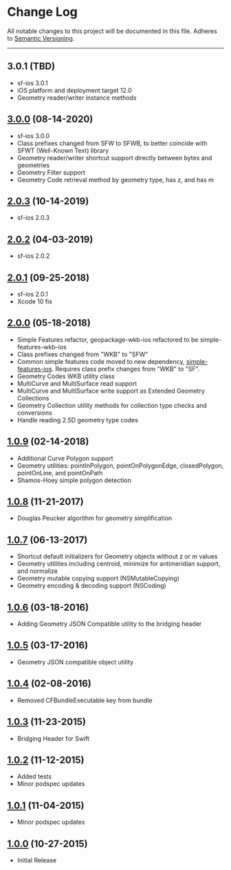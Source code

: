 # Change Log
All notable changes to this project will be documented in this file.
Adheres to [Semantic Versioning](http://semver.org/).

---

## 3.0.1 (TBD)

* sf-ios 3.0.1
* iOS platform and deployment target 12.0
* Geometry reader/writer instance methods

## [3.0.0](https://github.com/ngageoint/simple-features-wkb-ios/releases/tag/3.0.0) (08-14-2020)

* sf-ios 3.0.0
* Class prefixes changed from SFW to SFWB, to better coincide with SFWT (Well-Known Text) library
* Geometry reader/writer shortcut support directly between bytes and geometries
* Geometry Filter support
* Geometry Code retrieval method by geometry type, has z, and has m

## [2.0.3](https://github.com/ngageoint/simple-features-wkb-ios/releases/tag/2.0.3) (10-14-2019)

* sf-ios 2.0.3

## [2.0.2](https://github.com/ngageoint/simple-features-wkb-ios/releases/tag/2.0.2) (04-03-2019)

* sf-ios 2.0.2

## [2.0.1](https://github.com/ngageoint/simple-features-wkb-ios/releases/tag/2.0.1) (09-25-2018)

* sf-ios 2.0.1
* Xcode 10 fix

## [2.0.0](https://github.com/ngageoint/simple-features-wkb-ios/releases/tag/2.0.0) (05-18-2018)

* Simple Features refactor, geopackage-wkb-ios refactored to be simple-features-wkb-ios
* Class prefixes changed from "WKB" to "SFW"
* Common simple features code moved to new dependency, [simple-features-ios](https://github.com/ngageoint/simple-features-ios). Requires class prefix changes from "WKB" to "SF".
* Geometry Codes WKB utility class
* MultiCurve and MultiSurface read support
* MultiCurve and MultiSurface write support as Extended Geometry Collections
* Geometry Collection utility methods for collection type checks and conversions
* Handle reading 2.5D geometry type codes

## [1.0.9](https://github.com/ngageoint/geopackage-wkb-ios/releases/tag/1.0.9) (02-14-2018)

* Additional Curve Polygon support
* Geometry utilities: pointInPolygon, pointOnPolygonEdge, closedPolygon, pointOnLine, and pointOnPath
* Shamos-Hoey simple polygon detection

## [1.0.8](https://github.com/ngageoint/geopackage-wkb-ios/releases/tag/1.0.8) (11-21-2017)

* Douglas Peucker algorithm for geometry simplification

## [1.0.7](https://github.com/ngageoint/geopackage-wkb-ios/releases/tag/1.0.7) (06-13-2017)

* Shortcut default initializers for Geometry objects without z or m values
* Geometry utilities including centroid, minimize for antimeridian support, and normalize
* Geometry mutable copying support (NSMutableCopying)
* Geometry encoding & decoding support (NSCoding)

## [1.0.6](https://github.com/ngageoint/geopackage-wkb-ios/releases/tag/1.0.6)  (03-18-2016)

* Adding Geometry JSON Compatible utility to the bridging header

## [1.0.5](https://github.com/ngageoint/geopackage-wkb-ios/releases/tag/1.0.5)  (03-17-2016)

* Geometry JSON compatible object utility

## [1.0.4](https://github.com/ngageoint/geopackage-wkb-ios/releases/tag/1.0.4)  (02-08-2016)

* Removed CFBundleExecutable key from bundle

## [1.0.3](https://github.com/ngageoint/geopackage-wkb-ios/releases/tag/1.0.3)  (11-23-2015)

* Bridging Header for Swift

## [1.0.2](https://github.com/ngageoint/geopackage-wkb-ios/releases/tag/1.0.2)  (11-12-2015)

* Added tests
* Minor podspec updates

## [1.0.1](https://github.com/ngageoint/geopackage-wkb-ios/releases/tag/1.0.1)  (11-04-2015)

* Minor podspec updates

## [1.0.0](https://github.com/ngageoint/geopackage-wkb-ios/releases/tag/1.0.0)  (10-27-2015)

* Initial Release
